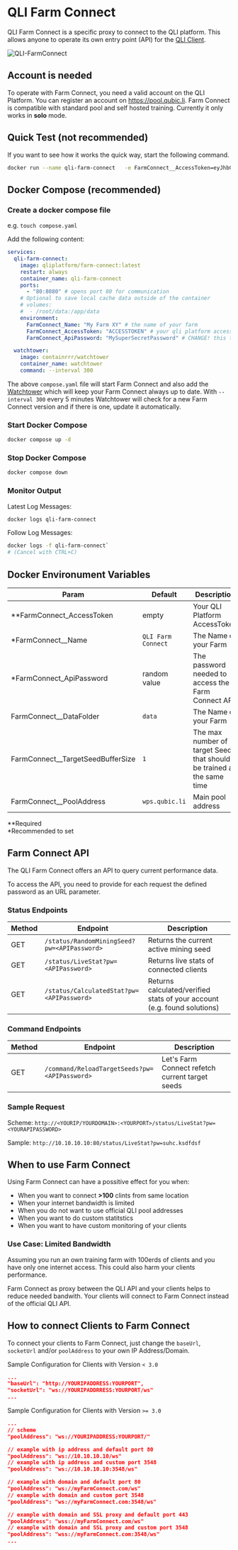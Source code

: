 # QLI Farm Connect
QLI Farm Connect is a specific proxy to connect to the QLI platform.
This allows anyone to operate its own entry point (API) for the [QLI Client](https://github.com/qubic-li/client).

![QLI-FarmConnect](https://github.com/user-attachments/assets/7f124085-dacb-4203-af5e-f1c9f06f9592)

## Account is needed
To operate with Farm Connect, you need a valid account on the QLI Platform. You can register an account on https://pool.qubic.li.
Farm Connect is compatible with standard pool and self hosted training. Currently it only works in **solo** mode.

## Quick Test (not recommended)
If you want to see how it works the quick way, start the following command.

```bash
docker run --name qli-farm-connect   -e FarmConnect__AccessToken=eyJhbGciOiJSUzI1NiIsInR5cCI6IkpXVCJ9.eyJJZCI6ImUxODc5YzQ3LTIwZjUtNDA5Yy05MThkLTRhYzgyNzFiYjYxMSIsIk1pbmluZyI6IiIsIm5iZiI6MTcyNTE5NzA5NSwiZXhwIjoxNzU2NzMzMDk1LCJpYXQiOjE3MjUxOTcwOTUsImlzcyI6Imh0dHBzOi8vcXViaWMubGkvIiwiYXVkIjoiaHR0cHM6Ly9xdWJpYy5saS8ifQ.hBYWpMvvpj8N-t6r6iIdF5y8ayKxtSi0FEb689oOrbPiwBrs76MBvpva7mbOQslzuEFJ8jZSFHlD1QgR6P9YMcTh5fZndI24VBD8lEkNUQPP1wWAOwEUQy-Yk1VTRg7L654ksf0jE4Obj_CDTPyIkK2f5C817--zE7uyngF3-hMRf3Taqus_jR2qqxYSz2D2B2nEYbrRWMDGoMf1tDHq3kFWaFqOr72IjgqkIDV3hs880mhiKcdI0USv54UK-tBon5B_WFJivPr5uo-OUrbILlU24AgTeLYskf1ajIIFnCqJVrAbYxEiaZ0cH1Ey5k6aDfRveb9wqhSQbTMGZuTsOw   -e FarmConnect__Name=test-container1 -v /root/data:/app/data qliplatform/farm-connect:latest
```

## Docker Compose (recommended)

### Create a docker compose file
e.g. `touch compose.yaml`

Add the following content:
```yaml
services:
  qli-farm-connect:
    image: qliplatform/farm-connect:latest
    restart: always
    container_name: qli-farm-connect
    ports:
      - "80:8080" # opens port 80 for communication
    # Optional to save local cache data outside of the container
    # volumes:
    #  - /root/data:/app/data
    environment:
      FarmConnect_Name: "My Farm XY" # the name of your farm
      FarmConnect_AccessToken: "ACCESSTOKEN" # your qli platform access token
      FarmConnect_ApiPassword: "MySuperSecretPassword" # CHANGE! this to a secret password used to access the farm connect API

  watchtower:
    image: containrrr/watchtower
    container_name: watchtower
    command: --interval 300
```

The above `compose.yaml` file will start Farm Connect and also add the [Watchtower](https://github.com/containrrr/watchtower) which will keep your Farm Connect always up to date. With `--interval 300` every 5 minutes Watchtower will check for a new Farm Connect version and if there is one, update it automatically.

### Start Docker Compose
```bash
docker compose up -d
```

### Stop Docker Compose
```bash
docker compose down
```

### Monitor Output
Latest Log Messages: 
```bash
docker logs qli-farm-connect
```


Follow Log Messages:
```bash
docker logs -f qli-farm-connect`
# (Cancel with CTRL+C)
```

## Docker Environument Variables


| Param    | Default | Description |
| -------- | ------- | ---- |
| **FarmConnect_AccessToken | empty | Your QLI Platform AccessToken |
| *FarmConnect__Name  | `QLI Farm Connect`    | The Name of your Farm |
| *FarmConnect_ApiPassword    | random value | The password needed to access the Farm Connect API |
| FarmConnect__DataFolder  | `data`    | The Name of your Farm |
| FarmConnect__TargetSeedBufferSize | `1`    | The max number of target Seeds that should be trained at the same time |
| FarmConnect__PoolAddress | `wps.qubic.li`    | Main pool address |

**Required<br>
*Recommended to set

## Farm Connect API
The QLI Farm Connect offers an API to query current performance data.

To access the API, you need to provide for each request the defined password as an URL parameter.

### Status Endpoints

| Method    | Endpoint | Description |
| -------- | ------- | ---- |
| GET    | `/status/RandomMiningSeed?pw=<APIPassword>` | Returns the current active mining seed |
| GET    | `/status/LiveStat?pw=<APIPassword>` | Returns live stats of connected clients |
| GET    | `/status/CalculatedStat?pw=<APIPassword>` | Returns calculated/verified stats of your account (e.g. found solutions) |

### Command Endpoints
| Method    | Endpoint | Description |
| -------- | ------- | ---- |
| GET    | `/command/ReloadTargetSeeds?pw=<APIPassword>` | Let's Farm Connect refetch current target seeds | 

### Sample Request
Scheme: `http://<YOURIP/YOURDOMAIN>:<YOURPORT>/status/LiveStat?pw=<YOURAPIPASSWORD>`

Sample: `http://10.10.10.10:80/status/LiveStat?pw=suhc.ksdfdsf`

## When to use Farm Connect
Using Farm Connect can have a possitive effect for you when:

- When you want to connect **>100** clints from same location
- When your internet bandwidth is limited
- When you do not want to use official QLI pool addresses
- When you want to do custom statitstics
- When you want to have custom monitoring of your clients

### Use Case: Limited Bandwidth
Assuming you run an own training farm with 100erds of clients and you have only one internet access. This could also harm your clients performance.

Farm Connect as proxy between the QLI API and your clients helps to reduce needed bandwith. Your clients will connect to Farm Connect instead of the official QLI API.

## How to connect Clients to Farm Connect
To connect your clients to Farm Connect, just change the `baseUrl`, `socketUrl` and/or `poolAddress` to your own IP Address/Domain.

Sample Configuration for Clients with Version `< 3.0`
```json
...
"baseUrl": "http://YOURIPADDRESS:YOURPORT",
"socketUrl": "ws://YOURIPADDRRESS:YOURPORT/ws"
...
```

Sample Configuration for Clients with Version `>= 3.0`
```json
...
// scheme
"poolAddress": "ws://YOURIPADDRESS:YOURPORT/"

// example with ip address and default port 80
"poolAddress": "ws://10.10.10.10/ws"
// example with ip address and custom port 3548
"poolAddress": "ws://10.10.10.10:3548/ws"

// example with domain and default port 80
"poolAddress": "ws://myFarmConnect.com/ws"
// example with domain and custom port 3548
"poolAddress": "ws://myFarmConnect.com:3548/ws"

// example with domain and SSL proxy and default port 443
"poolAddress": "wss://myFarmConnect.com/ws"
// example with domain and SSL proxy and custom port 3548
"poolAddress": "wss://myFarmConnect.com:3548/ws"
...
```
